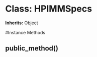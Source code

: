# Class: HPIMMSpecs
**Inherits:** Object
    




#Instance Methods
## public_method() [](#method-i-public_method)

